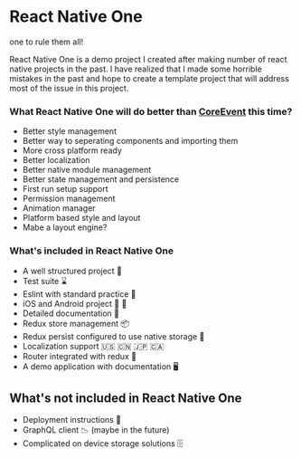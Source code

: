 # React Native One

one to rule them all!

React Native One is a demo project I created after making number of react native projects in the past. I have realized that I made some horrible mistakes in the past and hope to create a template project that will address most of the issue in this project.

### What React Native One will do better than [CoreEvent](https://github.com/r1cebank/CoreEvent) this time?

- Better style management
- Better way to seperating components and importing them
- More cross platform ready
- Better localization
- Better native module management
- Better state management and persistence
- First run setup support
- Permission management
- Animation manager
- Platform based style and layout
- Mabe a layout engine?

### What's included in React Native One

- A well structured project 📁
- Test suite ⌛️
- Eslint with standard practice 🔦
- iOS and Android project 🍎 🤖
- Detailed documentation 📄
- Redux store management 📦
- Redux persist configured to use native storage 💾
- Localization support 🇺🇸 🇨🇳 🇯🇵 🇨🇦
- Router integrated with redux 🔀
- A demo application with documentation 🖥

## What's not included in React Native One
- Deployment instructions 🔨
- GraphQL client 📉 (maybe in the future)
- Complicated on device storage solutions 🗄
